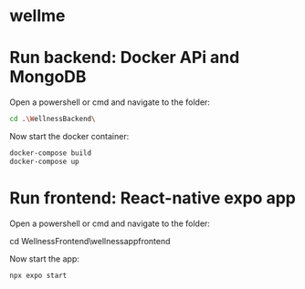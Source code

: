 # wellme

# Run backend: Docker APi and MongoDB
Open a powershell or cmd and navigate to the folder: 

```bash
cd .\WellnessBackend\
```

Now start the docker container:

```bash
docker-compose build
docker-compose up
```


# Run frontend: React-native expo app
Open a powershell or cmd and navigate to the folder: 

cd WellnessFrontend\wellnessappfrontend

Now start the app:

```bash
npx expo start
```

